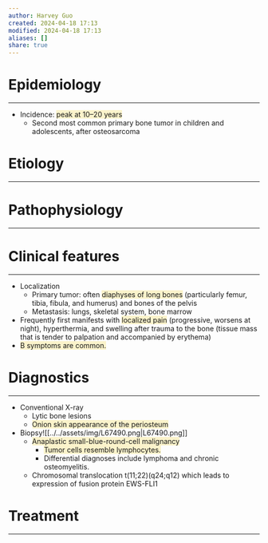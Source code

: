 ```yaml
---
author: Harvey Guo
created: 2024-04-18 17:13
modified: 2024-04-18 17:13
aliases: []
share: true
---
```

# Epidemiology
---
- Incidence: <span style="background:rgba(240, 200, 0, 0.2)">peak at 10–20 years</span>
	- Second most common primary bone tumor in children and adolescents, after osteosarcoma

# Etiology
---


# Pathophysiology
---


# Clinical features
---
- Localization
	- Primary tumor: often <span style="background:rgba(240, 200, 0, 0.2)">diaphyses of long bones</span> (particularly femur, tibia, fibula, and humerus) and bones of the pelvis 
	- Metastasis: lungs, skeletal system, bone marrow
- Frequently first manifests with <span style="background:rgba(240, 200, 0, 0.2)">localized pain</span> (progressive, worsens at night), hyperthermia, and swelling after trauma to the bone (tissue mass that is tender to palpation and accompanied by erythema)
- <span style="background:rgba(240, 200, 0, 0.2)">B symptoms are common.</span>

# Diagnostics
---
- Conventional X-ray
	- Lytic bone lesions
	- <span style="background:rgba(240, 200, 0, 0.2)">Onion skin appearance of the periosteum</span> 
- Biopsy![[../../assets/img/L67490.png|L67490.png]]
	- <span style="background:rgba(240, 200, 0, 0.2)">Anaplastic small-blue-round-cell malignancy</span>
		- <span style="background:rgba(240, 200, 0, 0.2)">Tumor cells resemble lymphocytes.</span> 
		- Differential diagnoses include lymphoma and chronic osteomyelitis. 
	- Chromosomal translocation t(11;22)(q24;q12) which leads to expression of fusion protein EWS-FLI1

# Treatment
---

